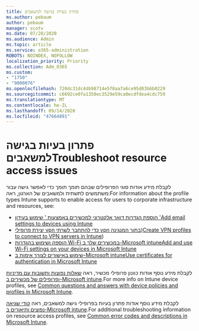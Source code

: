 ```yaml
---
title: פתרון בעיות בגישה למשאבים
ms.author: pebaum
author: pebaum
manager: scotv
ms.date: 07/28/2020
ms.audience: Admin
ms.topic: article
ms.service: o365-administration
ROBOTS: NOINDEX, NOFOLLOW
localization_priority: Priority
ms.collection: Adm_O365
ms.custom:
- "1750"
- "9000076"
ms.openlocfilehash: 720dc31dc4db98714e5f8aa7a6ce95d83b6b0229
ms.sourcegitcommit: c6692ce0fa1358ec3529e59ca0ecdfdea4cdc759
ms.translationtype: MT
ms.contentlocale: he-IL
ms.lasthandoff: 09/14/2020
ms.locfileid: "47664891"
---
```

# <a name="troubleshoot-resource-access-issues"></a><span data-ttu-id="aa534-102">פתרון בעיות בגישה למשאבים</span><span class="sxs-lookup"><span data-stu-id="aa534-102">Troubleshoot resource access issues</span></span>

<span data-ttu-id="aa534-103">לקבלת מידע אודות סוגי הפרופילים שבהם תומך תומך כדי לאפשר גישה עבור משתמשים לתשתית ולמשאבים של הארגון, ראה:</span><span class="sxs-lookup"><span data-stu-id="aa534-103">For information about the profile types Intune supports to enable access for users to corporate infrastructure and resources, see:</span></span>

- [<span data-ttu-id="aa534-104">הוספת הגדרות דואר אלקטרוני למכשירים באמצעות ' שימוש בעידון '</span><span class="sxs-lookup"><span data-stu-id="aa534-104">Add email settings to devices using Intune</span></span>](https://docs.microsoft.com/intune/email-settings-configure)
- <span data-ttu-id="aa534-105">[יצירת פרופילי vpn כדי להתחבר לשרתי vpn בתוך המנגינה](https://docs.microsoft.com/intune/vpn-settings-configure))</span><span class="sxs-lookup"><span data-stu-id="aa534-105">[Create VPN profiles to connect to VPN servers in Intune](https://docs.microsoft.com/intune/vpn-settings-configure))</span></span>
- [<span data-ttu-id="aa534-106">הוספה ושימוש בהגדרות Wi-Fi במכשירים שלך ב-Microsoft intune</span><span class="sxs-lookup"><span data-stu-id="aa534-106">Add and use Wi-Fi settings on your devices in Microsoft Intune</span></span>](https://docs.microsoft.com/intune/wi-fi-settings-configure)
- [<span data-ttu-id="aa534-107">שימוש באישורים לצורך אימות ב-Microsoft intune</span><span class="sxs-lookup"><span data-stu-id="aa534-107">Use certificates for authentication in Microsoft Intune</span></span>](https://docs.microsoft.com/intune/certificates-configure)

<span data-ttu-id="aa534-108">לקבלת מידע נוסף אודות כוונון פרופילי מכשיר, ראה [שאלות נפוצות ותשובות עם מדיניות ופרופילים של מכשירים ב-Microsoft intune](https://docs.microsoft.com/intune/device-profile-troubleshoot).</span><span class="sxs-lookup"><span data-stu-id="aa534-108">For more info on Intune device profiles, see [Common questions and answers with device policies and profiles in Microsoft Intune](https://docs.microsoft.com/intune/device-profile-troubleshoot).</span></span>

<span data-ttu-id="aa534-109">לקבלת מידע נוסף אודות פתרון בעיות בפרופילי גישה למשאבים, ראה [קודי שגיאה נפוצים ותיאורים ב-Microsoft intune](https://docs.microsoft.com/intune/troubleshoot-company-resource-access-problems).</span><span class="sxs-lookup"><span data-stu-id="aa534-109">For additional troubleshooting information on resource access profiles, see [Common error codes and descriptions in Microsoft Intune](https://docs.microsoft.com/intune/troubleshoot-company-resource-access-problems).</span></span>